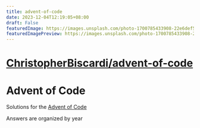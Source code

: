 ```yaml
---
title: advent-of-code
date: 2023-12-04T12:19:05+08:00
draft: False
featuredImage: https://images.unsplash.com/photo-1700785433908-22e6def59048?ixid=M3w0NjAwMjJ8MHwxfHJhbmRvbXx8fHx8fHx8fDE3MDE2NjMzNTV8&ixlib=rb-4.0.3
featuredImagePreview: https://images.unsplash.com/photo-1700785433908-22e6def59048?ixid=M3w0NjAwMjJ8MHwxfHJhbmRvbXx8fHx8fHx8fDE3MDE2NjMzNTV8&ixlib=rb-4.0.3
---
```


# [ChristopherBiscardi/advent-of-code](https://github.com/ChristopherBiscardi/advent-of-code)

# Advent of Code

Solutions for the [Advent of Code](http://adventofcode.com/)

Answers are organized by year
